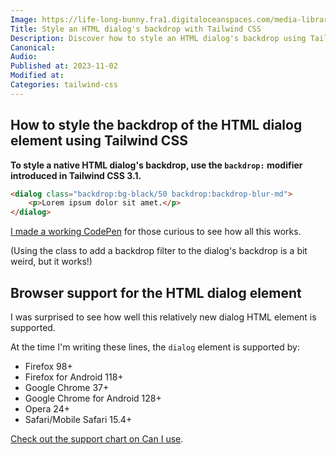```yaml
---
Image: https://life-long-bunny.fra1.digitaloceanspaces.com/media-library/production/214/qrkEYddhnRpmuUVrqz10PO89Zc6pnA-metaYmFja2Ryb3AtdGFpbHdpbmQtY3NzLmpwZw%3D%3D-.jpg
Title: Style an HTML dialog's backdrop with Tailwind CSS
Description: Discover how to style an HTML dialog's backdrop using Tailwind CSS.
Canonical: 
Audio:
Published at: 2023-11-02
Modified at: 
Categories: tailwind-css
---
```


## How to style the backdrop of the HTML dialog element using Tailwind CSS

**To style a native HTML dialog's backdrop, use the `backdrop:` modifier introduced in Tailwind CSS 3.1.**

```html
<dialog class="backdrop:bg-black/50 backdrop:backdrop-blur-md">
	<p>Lorem ipsum dolor sit amet.</p>
</dialog>
```

[I made a working CodePen](https://codepen.io/benjamincrozat/pen/poGERgV) for those curious to see how all this works.

(Using the class to add a backdrop filter to the dialog's backdrop is a bit weird, but it works!)

## Browser support for the HTML dialog element

I was surprised to see how well this relatively new dialog HTML element is supported.

At the time I'm writing these lines, the `dialog` element is supported by:
- Firefox 98+
- Firefox for Android 118+
- Google Chrome 37+
- Google Chrome for Android 128+
- Opera 24+
- Safari/Mobile Safari 15.4+

[Check out the support chart on Can I use](https://caniuse.com/dialog).